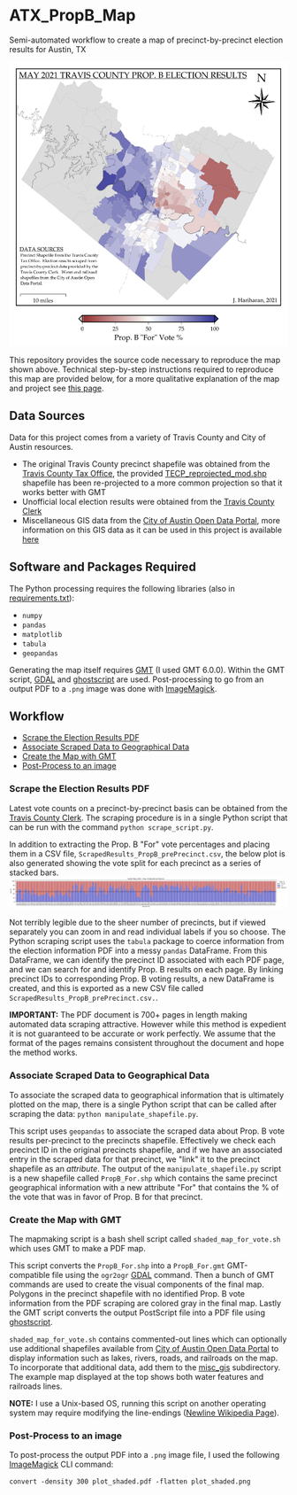# ATX_PropB_Map
Semi-automated workflow to create a map of precinct-by-precinct election results for Austin, TX

![Final Map](plot_shaded.png)

This repository provides the source code necessary to reproduce the map shown above. Technical step-by-step instructions required to reproduce this map are provided below, for a more qualitative explanation of the map and project see [this page](https://jayaramhariharan.com/).

## Data Sources
Data for this project comes from a variety of Travis County and City of Austin resources.

- The original Travis County precinct shapefile was obtained from the [Travis County Tax Office](https://tax-office.traviscountytx.gov/about-us/reports-data/voters), the provided [TECP_reprojected_mod.shp](TECP_reprojected_mod.shp) shapefile has been re-projected to a more common projection so that it works better with GMT
- Unofficial local election results were obtained from the [Travis County Clerk](https://countyclerk.traviscountytx.gov/elections/election-results-1/results-for-may-01-2021-local-elections.html)
- Miscellaneous GIS data from the [City of Austin Open Data Portal](https://data.austintexas.gov/), more information on this GIS data as it can be used in this project is available [here](misc_gis/README.md)

## Software and Packages Required
The Python processing requires the following libraries (also in [requirements.txt](requirements.txt)):

- `numpy`
- `pandas`
- `matplotlib`
- `tabula`
- `geopandas`

Generating the map itself requires [GMT](https://www.generic-mapping-tools.org/) (I used GMT 6.0.0).
Within the GMT script, [GDAL](https://gdal.org/) and [ghostscript](https://ghostscript.com/) are used. 
Post-processing to go from an output PDF to a `.png` image was done with [ImageMagick](https://imagemagick.org/index.php).

## Workflow
- [Scrape the Election Results PDF](#scrape-the-election-results-pdf)
- [Associate Scraped Data to Geographical Data](#associate-scraped-data-to-geographical-data)
- [Create the Map with GMT](#create-the-map-with-gmt)
- [Post-Process to an image](#post-process-to-an-image)

### Scrape the Election Results PDF 
Latest vote counts on a precinct-by-precinct basis can be obtained from the [Travis County Clerk](https://countyclerk.traviscountytx.gov/elections/election-results-1/results-for-may-01-2021-local-elections.html).
The scraping procedure is in a single Python script that can be run with the command `python scrape_script.py`. 

In addition to extracting the Prop. B "For" vote percentages and placing them in a CSV file, `ScrapedResults_PropB_prePrecinct.csv`, the below plot is also generated showing the vote split for each precinct as a series of stacked bars.
![Precinct Stacked Bars](BarChartResults.png)

Not terribly legible due to the sheer number of precincts, but if viewed separately you can zoom in and read individual labels if you so choose.
The Python scraping script uses the `tabula` package to coerce information from the election information PDF into a messy `pandas` DataFrame.
From this DataFrame, we can identify the precinct ID associated with each PDF page, and we can search for and identify Prop. B results on each page.
By linking precinct IDs to corresponding Prop. B voting results, a new DataFrame is created, and this is exported as a new CSV file called `ScrapedResults_PropB_prePrecinct.csv.`.

**IMPORTANT:** The PDF document is 700+ pages in length making automated data scraping attractive. However while this method is expedient it is not guaranteed to be accurate or work perfectly. We assume that the format of the pages remains consistent throughout the document and hope the method works. 

### Associate Scraped Data to Geographical Data
To associate the scraped data to geographical information that is ultimately plotted on the map, there is a single Python script that can be called after scraping the data: `python manipulate_shapefile.py`. 

This script uses `geopandas` to associate the scraped data about Prop. B vote results per-precinct to the precincts shapefile.
Effectively we check each precinct ID in the original precincts shapefile, and if we have an associated entry in the scraped data for that precinct, we "link" it to the precinct shapefile as an *attribute*. 
The output of the `manipulate_shapefile.py` script is a new shapefile called `PropB_For.shp` which contains the same precinct geographical information with a new attribute "For" that contains the % of the vote that was in favor of Prop. B for that precinct. 

### Create the Map with GMT
The mapmaking script is a bash shell script called `shaded_map_for_vote.sh` which uses GMT to make a PDF map.

This script converts the `PropB_For.shp` into a `PropB_For.gmt` GMT-compatible file using the `ogr2ogr` [GDAL](https://gdal.org/) command.
Then a bunch of GMT commands are used to create the visual components of the final map. 
Polygons in the precinct shapefile with no identified Prop. B vote information from the PDF scraping are colored gray in the final map.
Lastly the GMT script converts the output PostScript file into a PDF file using [ghostscript](https://ghostscript.com/).

`shaded_map_for_vote.sh` contains commented-out lines which can optionally use additional shapefiles available from [City of Austin Open Data Portal](https://data.austintexas.gov/) to display information such as lakes, rivers, roads, and railroads on the map.
To incorporate that additional data, add them to the [misc_gis](misc_gis/README.md) subdirectory.
The example map displayed at the top shows both water features and railroads lines.

**NOTE:** I use a Unix-based OS, running this script on another operating system may require modifying the line-endings ([Newline Wikipedia Page](https://en.wikipedia.org/wiki/Newline)).


### Post-Process to an image
To post-process the output PDF into a `.png` image file, I used the following [ImageMagick](https://imagemagick.org/index.php) CLI command:
```
convert -density 300 plot_shaded.pdf -flatten plot_shaded.png
```
